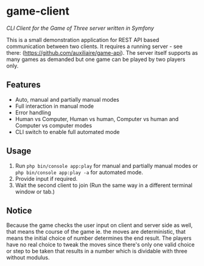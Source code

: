 game-client
===========

*CLI Client for the Game of Three server written in Symfony*

This is a small demonstration application for REST API based communication between two clients. It requires a running server - see there: (https://github.com/auxiliaire/game-api).
The server itself supports as many games as demanded but one game can be played by two players only.

Features
--------

* Auto, manual and partially manual modes
* Full interaction in manual mode
* Error handling
* Human vs Computer, Human vs human, Computer vs human and Computer vs computer modes
* CLI switch to enable full automated mode

Usage
-----

1. Run `php bin/console app:play` for manual and partially manual modes or `php bin/console app:play -a` for automated mode.
2. Provide input if required.
3. Wait the second client to join (Run the same way in a different terminal window or tab.)

Notice
------

Because the game checks the user input on client and server side as well, that means the course of the game ie. the moves are deterministic, that means the initial choice of number determines the end result. The players have no real choice to tweak the moves since there's only one valid choice or step to be taken that results in a number which is dividable with three without modulus.
